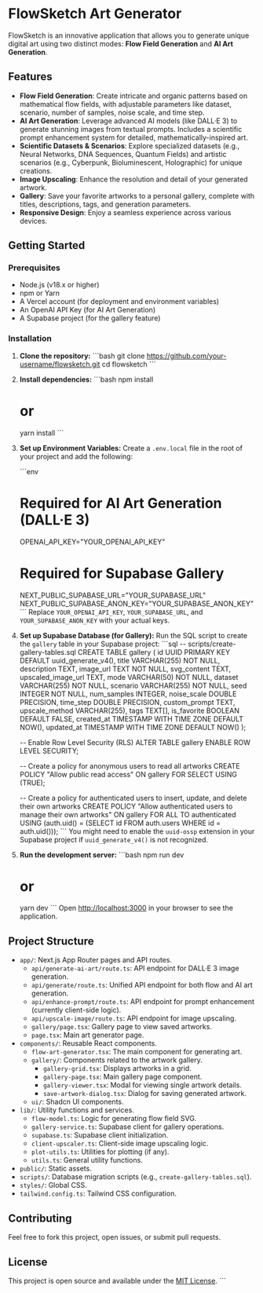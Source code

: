 # FlowSketch Art Generator

FlowSketch is an innovative application that allows you to generate unique digital art using two distinct modes: **Flow Field Generation** and **AI Art Generation**.

## Features

-   **Flow Field Generation**: Create intricate and organic patterns based on mathematical flow fields, with adjustable parameters like dataset, scenario, number of samples, noise scale, and time step.
-   **AI Art Generation**: Leverage advanced AI models (like DALL·E 3) to generate stunning images from textual prompts. Includes a scientific prompt enhancement system for detailed, mathematically-inspired art.
-   **Scientific Datasets & Scenarios**: Explore specialized datasets (e.g., Neural Networks, DNA Sequences, Quantum Fields) and artistic scenarios (e.g., Cyberpunk, Bioluminescent, Holographic) for unique creations.
-   **Image Upscaling**: Enhance the resolution and detail of your generated artwork.
-   **Gallery**: Save your favorite artworks to a personal gallery, complete with titles, descriptions, tags, and generation parameters.
-   **Responsive Design**: Enjoy a seamless experience across various devices.

## Getting Started

### Prerequisites

-   Node.js (v18.x or higher)
-   npm or Yarn
-   A Vercel account (for deployment and environment variables)
-   An OpenAI API Key (for AI Art Generation)
-   A Supabase project (for the gallery feature)

### Installation

1.  **Clone the repository:**
    \`\`\`bash
    git clone https://github.com/your-username/flowsketch.git
    cd flowsketch
    \`\`\`

2.  **Install dependencies:**
    \`\`\`bash
    npm install
    # or
    yarn install
    \`\`\`

3.  **Set up Environment Variables:**
    Create a `.env.local` file in the root of your project and add the following:

    \`\`\`env
    # Required for AI Art Generation (DALL·E 3)
    OPENAI_API_KEY="YOUR_OPENAI_API_KEY"

    # Required for Supabase Gallery
    NEXT_PUBLIC_SUPABASE_URL="YOUR_SUPABASE_URL"
    NEXT_PUBLIC_SUPABASE_ANON_KEY="YOUR_SUPABASE_ANON_KEY"
    \`\`\`
    Replace `YOUR_OPENAI_API_KEY`, `YOUR_SUPABASE_URL`, and `YOUR_SUPABASE_ANON_KEY` with your actual keys.

4.  **Set up Supabase Database (for Gallery):**
    Run the SQL script to create the `gallery` table in your Supabase project:
    \`\`\`sql
    -- scripts/create-gallery-tables.sql
    CREATE TABLE gallery (
      id UUID PRIMARY KEY DEFAULT uuid_generate_v4(),
      title VARCHAR(255) NOT NULL,
      description TEXT,
      image_url TEXT NOT NULL,
      svg_content TEXT,
      upscaled_image_url TEXT,
      mode VARCHAR(50) NOT NULL,
      dataset VARCHAR(255) NOT NULL,
      scenario VARCHAR(255) NOT NULL,
      seed INTEGER NOT NULL,
      num_samples INTEGER,
      noise_scale DOUBLE PRECISION,
      time_step DOUBLE PRECISION,
      custom_prompt TEXT,
      upscale_method VARCHAR(255),
      tags TEXT[],
      is_favorite BOOLEAN DEFAULT FALSE,
      created_at TIMESTAMP WITH TIME ZONE DEFAULT NOW(),
      updated_at TIMESTAMP WITH TIME ZONE DEFAULT NOW()
    );

    -- Enable Row Level Security (RLS)
    ALTER TABLE gallery ENABLE ROW LEVEL SECURITY;

    -- Create a policy for anonymous users to read all artworks
    CREATE POLICY "Allow public read access" ON gallery FOR SELECT USING (TRUE);

    -- Create a policy for authenticated users to insert, update, and delete their own artworks
    CREATE POLICY "Allow authenticated users to manage their own artworks" ON gallery
    FOR ALL
    TO authenticated
    USING (auth.uid() = (SELECT id FROM auth.users WHERE id = auth.uid()));
    \`\`\`
    You might need to enable the `uuid-ossp` extension in your Supabase project if `uuid_generate_v4()` is not recognized.

5.  **Run the development server:**
    \`\`\`bash
    npm run dev
    # or
    yarn dev
    \`\`\`
    Open [http://localhost:3000](http://localhost:3000) in your browser to see the application.

## Project Structure

-   `app/`: Next.js App Router pages and API routes.
    -   `api/generate-ai-art/route.ts`: API endpoint for DALL·E 3 image generation.
    -   `api/generate/route.ts`: Unified API endpoint for both flow and AI art generation.
    -   `api/enhance-prompt/route.ts`: API endpoint for prompt enhancement (currently client-side logic).
    -   `api/upscale-image/route.ts`: API endpoint for image upscaling.
    -   `gallery/page.tsx`: Gallery page to view saved artworks.
    -   `page.tsx`: Main art generator page.
-   `components/`: Reusable React components.
    -   `flow-art-generator.tsx`: The main component for generating art.
    -   `gallery/`: Components related to the artwork gallery.
        -   `gallery-grid.tsx`: Displays artworks in a grid.
        -   `gallery-page.tsx`: Main gallery page component.
        -   `gallery-viewer.tsx`: Modal for viewing single artwork details.
        -   `save-artwork-dialog.tsx`: Dialog for saving generated artwork.
    -   `ui/`: Shadcn UI components.
-   `lib/`: Utility functions and services.
    -   `flow-model.ts`: Logic for generating flow field SVG.
    -   `gallery-service.ts`: Supabase client for gallery operations.
    -   `supabase.ts`: Supabase client initialization.
    -   `client-upscaler.ts`: Client-side image upscaling logic.
    -   `plot-utils.ts`: Utilities for plotting (if any).
    -   `utils.ts`: General utility functions.
-   `public/`: Static assets.
-   `scripts/`: Database migration scripts (e.g., `create-gallery-tables.sql`).
-   `styles/`: Global CSS.
-   `tailwind.config.ts`: Tailwind CSS configuration.

## Contributing

Feel free to fork this project, open issues, or submit pull requests.

## License

This project is open source and available under the [MIT License](LICENSE).
\`\`\`
